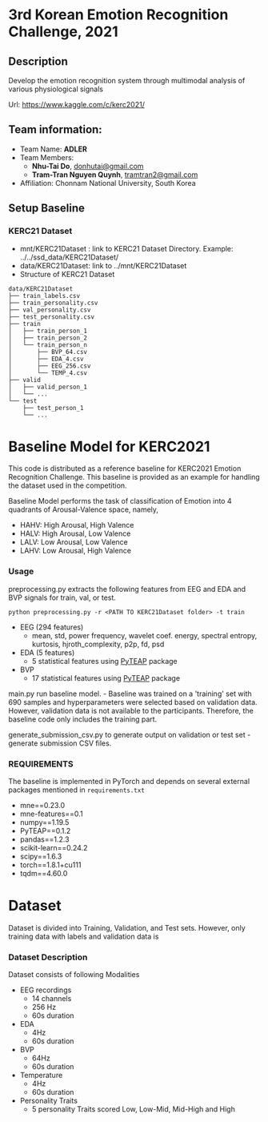 # 3rd Korean Emotion Recognition Challenge, 2021

## Description
Develop the emotion recognition system through multimodal analysis of various physiological signals

Url: https://www.kaggle.com/c/kerc2021/

## Team information: 
+ Team Name: **ADLER**
+ Team Members:
  + **Nhu-Tai Do**, donhutai@gmail.com
  + **Tram-Tran Nguyen Quynh**, tramtran2@gmail.com
+ Affiliation: Chonnam National University, South Korea

## Setup Baseline

### KERC21 Dataset 
+ mnt/KERC21Dataset : link to KERC21 Dataset Directory. Example: ../../ssd_data/KERC21Dataset/
+ data/KERC21Dataset: link to ../mnt/KERC21Dataset
+ Structure of KERC21 Dataset
```
data/KERC21Dataset
├── train_labels.csv
├── train_personality.csv
├── val_personality.csv
├── test_personality.csv
├── train
│   ├── train_person_1
│   ├── train_person_2
│   └── train_person_n
│       ├── BVP_64.csv
│       ├── EDA_4.csv
│       ├── EEG_256.csv
│       └── TEMP_4.csv
├── valid
│   ├── valid_person_1
│   └── ...
└── test
    ├── test_person_1
    └── ...
```

# Baseline Model for KERC2021
This code is distributed as a reference baseline for KERC2021 Emotion Recognition Challenge. This baseline is provided as an example for handling the dataset used in the competition.

Baseline Model performs the task of classification of Emotion into 4 quadrants of Arousal-Valence space, namely,  
- HAHV: High Arousal, High Valence
- HALV: High Arousal, Low Valence
- LALV: Low Arousal, Low Valence
- LAHV: Low Arousal, High Valence

### Usage

preprocessing.py extracts the following features from EEG and EDA and BVP signals for train, val, or test.

`python preprocessing.py -r <PATH TO KERC21Dataset folder> -t train`

- EEG (294 features)
    - mean, std, power frequency, wavelet coef. energy, spectral entropy, kurtosis, hjroth_complexity, p2p, fd, psd
- EDA (5 features)
    - 5 statistical features using [PyTEAP](https://github.com/cheulyop/PyTEAP) package
- BVP
    - 17 statistical features using [PyTEAP](https://github.com/cheulyop/PyTEAP) package

main.py run baseline model.
    - Baseline was trained on a 'training' set with 690 samples and hyperparameters were selected based on validation data. However, validation data is not available to the participants. Therefore, the baseline code only includes the training part.
    

generate_submission_csv.py to generate output on validation or test set
    - generate submission CSV files.

### REQUIREMENTS
The baseline is implemented in PyTorch and depends on several external packages mentioned in `requirements.txt` 
- mne==0.23.0
- mne-features==0.1
- numpy==1.19.5
- PyTEAP==0.1.2
- pandas==1.2.3
- scikit-learn==0.24.2
- scipy==1.6.3
- torch==1.8.1+cu111
- tqdm==4.60.0


# Dataset

Dataset is divided into Training, Validation, and Test sets. However, only training data with labels and validation data is 

### Dataset Description

Dataset consists of following Modalities
- EEG recordings 
    - 14 channels
    - 256 Hz
    - 60s duration
- EDA
    - 4Hz
    - 60s duration
- BVP
    - 64Hz
    - 60s duration
- Temperature
    - 4Hz
    - 60s duration
- Personality Traits
    - 5 personality Traits scored Low, Low-Mid, Mid-High and High
